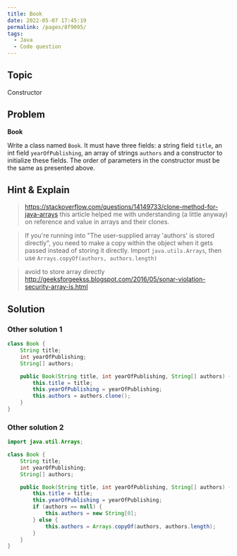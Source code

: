 ```yaml
---
title: Book
date: 2022-05-07 17:45:19
permalink: /pages/8f9095/
tags:
  - Java
  - Code question
---
```

## Topic
Constructor

## Problem

**Book**

Write a class named `Book`. It must have three fields: a string field `title`, an int field `yearOfPublishing`, an array of strings `authors` and a constructor to initialize these fields. The order of parameters in the constructor must be the same as presented above.

## Hint & Explain

> https://stackoverflow.com/questions/14149733/clone-method-for-java-arrays this article helped me with understanding (a little anyway) on reference and value in arrays and their clones.

> If you're running into "The user-supplied array 'authors' is stored directly", you need to make a copy within the object when it gets passed instead of storing it directly. Import `java.utils.Arrays`, then use `Arrays.copyOf(authors, authors.length)`

> avoid to store array directly http://geeksforgeekss.blogspot.com/2016/05/sonar-violation-security-array-is.html

## Solution
### Other solution 1
```java
class Book {
    String title;
    int yearOfPublishing;
    String[] authors;

    public Book(String title, int yearOfPublishing, String[] authors) {
        this.title = title;
        this.yearOfPublishing = yearOfPublishing;
        this.authors = authors.clone();
    }
}
```
### Other solution 2
```java
import java.util.Arrays;

class Book {
    String title;
    int yearOfPublishing;
    String[] authors;

    public Book(String title, int yearOfPublishing, String[] authors) {
        this.title = title;
        this.yearOfPublishing = yearOfPublishing;
        if (authors == null) {
            this.authors = new String[0];
        } else {
            this.authors = Arrays.copyOf(authors, authors.length);
        }
    }
}
```
